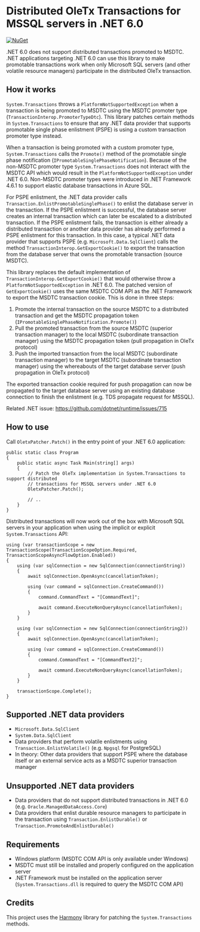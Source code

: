 # Distributed OleTx Transactions for MSSQL servers in .NET 6.0

[![NuGet](https://img.shields.io/nuget/v/Softwarehelden.Transactions.Oletx.svg)](https://www.nuget.org/packages/Softwarehelden.Transactions.Oletx)

.NET 6.0 does not support distributed transactions promoted to MSDTC. .NET applications targeting
.NET 6.0 can use this library to make promotable transactions work when only Microsoft SQL servers
(and other volatile resource managers) participate in the distributed OleTx transaction.

## How it works

`System.Transactions` throws a `PlatformNotSupportedException` when a transaction is being promoted
to MSDTC using the MSDTC promoter type (`TransactionInterop.PromoterTypeDtc`). This library patches
certain methods in `System.Transactions` to ensure that any .NET data provider that supports
promotable single phase enlistment (PSPE) is using a custom transaction promoter type instead.

When a transaction is being promoted with a custom promoter type, `System.Transactions` calls the
`Promote()` method of the promotable single phase notification
(`IPromotableSinglePhaseNotification`). Because of the non-MSDTC promoter type `System.Transactions`
does not interact with the MSDTC API which would result in the `PlatformNotSupportedException` under
.NET 6.0. Non-MSDTC promoter types were introduced in .NET Framework 4.6.1 to support elastic
database transactions in Azure SQL.

For PSPE enlistment, the .NET data provider calls `Transaction.EnlistPromotableSinglePhase()` to
enlist the database server in the transaction. If the PSPE enlistment is successful, the database
server creates an internal transaction which can later be escalated to a distributed transaction. If
the PSPE enlistment fails, the transaction is either already a distributed transaction or another
data provider has already performed a PSPE enlistment for this transaction. In this case, a typical
.NET data provider that supports PSPE (e.g. `Microsoft.Data.SqlClient`) calls the method
`TransactionInterop.GetExportCookie()` to export the transaction from the database server that owns
the promotable transaction (source MSDTC).

This library replaces the default implementation of `TransactionInterop.GetExportCookie()` that
would otherwise throw a `PlatformNotSupportedException` in .NET 6.0. The patched version of
`GetExportCookie()` uses the same MSDTC COM API as the .NET Framework to export the MSDTC
transaction cookie. This is done in three steps:

1) Promote the internal transaction on the source MSDTC to a distributed transaction and get the
   MSDTC propagation token (`IPromotableSinglePhaseNotification.Promote()`)
2) Pull the promoted transaction from the source MSDTC (superior transaction manager) to the local
   MSDTC (subordinate transaction manager) using the MSDTC propagation token (pull
   propagation in OleTx protocol)
3) Push the imported transaction from the local MSDTC (subordinate transaction manager) to the
   target MSDTC (subordinate transaction manager) using the whereabouts of the target database
   server (push propagation in OleTx protocol)

The exported transaction cookie required for push propagation can now be propagated to the
target database server using an existing database connection to finish the enlistment (e.g. TDS
propagate request for MSSQL).

Related .NET issue: https://github.com/dotnet/runtime/issues/715

## How to use

Call `OletxPatcher.Patch()` in the entry point of your .NET 6.0 application:

```
public static class Program
{
    public static async Task Main(string[] args)
    {
        // Patch the OleTx implementation in System.Transactions to support distributed
        // transactions for MSSQL servers under .NET 6.0
        OletxPatcher.Patch();

        // ..
    }
}
```

Distributed transactions will now work out of the box with Microsoft SQL servers in your application
when using the implicit or explicit `System.Transactions` API:

```
using (var transactionScope = new TransactionScope(TransactionScopeOption.Required, TransactionScopeAsyncFlowOption.Enabled))
{
	using (var sqlConnection = new SqlConnection(connectionString))
	{
		await sqlConnection.OpenAsync(cancellationToken);
		
		using (var command = sqlConnection.CreateCommand())
		{
			command.CommandText = "[CommandText]";
			
			await command.ExecuteNonQueryAsync(cancellationToken);
		}
	}
    
	using (var sqlConnection = new SqlConnection(connectionString2))
	{
		await sqlConnection.OpenAsync(cancellationToken);
		
		using (var command = sqlConnection.CreateCommand())
		{
			command.CommandText = "[CommandText2]";
			
			await command.ExecuteNonQueryAsync(cancellationToken);
		}
	}
	
	transactionScope.Complete();
}
```

## Supported .NET data providers

- `Microsoft.Data.SqlClient`
- `System.Data.SqlClient`
- Data providers that perform volatile enlistments using `Transaction.EnlistVolatile()` (e.g.
`Npgsql` for PostgreSQL)
- In theory: Other data providers that support PSPE where the database itself or an external service
  acts as a MSDTC superior transaction manager

## Unsupported .NET data providers

- Data providers that do not support distributed transactions in .NET 6.0 (e.g.
  `Oracle.ManagedDataAccess.Core`)
- Data providers that enlist durable resource managers to participate in the transaction using
`Transaction.EnlistDurable()` or `Transaction.PromoteAndEnlistDurable()`

## Requirements

- Windows platform (MSDTC COM API is only available under Windows)
- MSDTC must still be installed and properly configured on the application server
- .NET Framework must be installed on the application server (`System.Transactions.dll` is required
  to query the MSDTC COM API)

## Credits

This project uses the [Harmony](https://github.com/pardeike/Harmony) library for patching the
`System.Transactions` methods.
